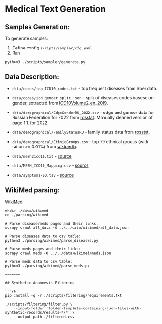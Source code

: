 # Medical Text Generation

## Samples Generation:
To generate samples:
1. Define config `scripts/sampler/cfg.yaml`
2. Run 
```
python3 ./scripts/sampler/generate.py
```

## Data Description:
* `data/codes/top_ICD10_codes.txt` - top frequent diseases from Sber data.
* `data/codes/icd_gender_split.json` - split of diseases codes basesd on gender, extracted from [ICD10Volume2_en_2019](https://icd.who.int/browse10/Content/statichtml/ICD10Volume2_en_2019.pdf).
* `data/demographical/EdgeGenderRU_2022.csv` - edge and gender data for Russian Federation for 2022 from [rosstat](https://rosstat.gov.ru/compendium/document/13284). Manually cleaned version of page 1.1. for 2022.
* `data/demographical/FamilyStatusRU` - family status data from [rosstat](https://rosstat.gov.ru/storage/mediabank/demo33_2021.xls).
* `data/demographical/EthnicGroups.csv` - top 79 ethnical groups (with ration >= 0.01%) from [wikipedia](https://ru.wikipedia.org/wiki/%D0%9D%D0%B0%D1%86%D0%B8%D0%BE%D0%BD%D0%B0%D0%BB%D1%8C%D0%BD%D1%8B%D0%B9_%D1%81%D0%BE%D1%81%D1%82%D0%B0%D0%B2_%D0%A0%D0%BE%D1%81%D1%81%D0%B8%D0%B8).

* `data/mesh2icd10.txt` - [source](https://github.com/tonifuc3m/Mesh2ICD10/tree/master)

* `data/MESH_ICD10_Mapping.csv` - [source](https://github.com/kush02/Automated-ICD10-Codes-Assignment/tree/master)

* `data/symptoms-DO.tsv` - [source](https://think-lab.github.io/d/52/)


## WikiMed parsing:
[WikiMed](http://wikimed.pro/index.php?title=%D0%92%D0%B8%D0%BA%D0%B8%D0%BC%D0%B5%D0%B4)
```
mkdir ./data/wikimed
cd ./parsing/wikimed

# Parse disease/meds pages and their links:
scrapy crawl all_data -O ../../data/wikimed/all_data.json

# Parse diseases data to csv table:
python3 ./parsing/wikimed/parse_diseases.py

# Parse meds pages and their links:
scrapy crawl meds -O ../../data/wikimed/meds.json

# Parse meds data to csv table:
python3 ./parsing/wikimed/parse_meds.py

=======

## Synthetic Anamnesis Filtering

```sh
pip install -q -r ./scripts/filtering/requirements.txt

./scripts/filtering/filter.py \
    --input-folder 'folder-template-containing-json-files-with-synthetic-records/results-*/*' \
    --output-path ./filtered.csv
```